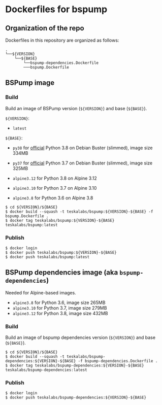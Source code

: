 Dockerfiles for bspump
===

## Organization of the repo

Dockerfiles in this repository are organized as follows:

```
.
└──${VERSION}
    └──${BASE}
        └──bspump-dependencies.Dockerfile
		───bspump.Dockerfile
```


## BSPump image

### Build

Build an image of BSPump version (`${VERSION}`) and base (`${BASE}`).

`${VERSION}`:

 * `latest`


`${BASE}`:

 * `py38` for [official](https://hub.docker.com/_/python) Python 3.8 on Debian Buster (slimmed), image size 334MB
 * `py37` for [official](https://hub.docker.com/_/python) Python 3.7 on Debian Buster (slimmed), image size 325MB

 * `alpine3.12` for Python 3.8 on Alpine 3.12
 * `alpine3.10` for Python 3.7 on Alpine 3.10
 * `alpine3.8` for Python 3.6 on Alpine 3.8


```
$ cd ${VERSION}/${BASE}
$ docker build --squash -t teskalabs/bspump:${VERSION}-${BASE} -f bspump.Dockerfile .
$ docker tag teskalabs/bspump:${VERSION}-${BASE} teskalabs/bspump:latest
```

### Publish

```
$ docker login
$ docker push teskalabs/bspump:${VERSION}-${BASE}
$ docker push teskalabs/bspump:latest
```


## BSPump dependencies image (aka `bspump-dependencies`)

Needed for Alpine-based images.

 * `alpine3.8` for Python 3.6, image size 265MB
 * `alpine3.10` for Python 3.7, image size 279MB
 * `alpine3.12` for Python 3.8, image size 432MB

### Build

Build an image of bspump dependencies version (`${VERSION}`) and base (`${BASE}`).

```
$ cd ${VERSION}/${BASE}
$ docker build --squash -t teskalabs/bspump-dependencies:${VERSION}-${BASE} -f bspump-dependencies.Dockerfile .
$ docker tag teskalabs/bspump-dependencies:${VERSION}-${BASE} teskalabs/bspump-dependencies:latest
```

### Publish

```
$ docker login
$ docker push teskalabs/bspump-dependencies:${VERSION}-${BASE}
```
